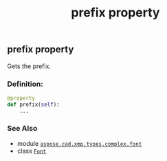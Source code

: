 ﻿---
title: prefix property
second_title: Aspose.CAD for Python via .NET API References
description: 
type: docs
weight: 120
url: /python-net/aspose.cad.xmp.types.complex.font/font/prefix/
is_root: false
---

## prefix property


Gets the prefix.
### Definition:
```python
@property
def prefix(self):
    ...
```

### See Also
* module [`aspose.cad.xmp.types.complex.font`](../../)
* class [`Font`](/cad/python-net/aspose.cad.xmp.types.complex.font/font)
